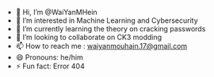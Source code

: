 - 👋 Hi, I’m @WaiYanMHein
- 👀 I’m interested in Machine Learning and Cybersecurity
- 🌱 I’m currently learning the theory on cracking passwords
- 💞️ I’m looking to collaborate on CK3 modding 
- 📫 How to reach me : waiyanmouhain.17@gmail.com
- 😄 Pronouns: he/him
- ⚡ Fun fact: Error 404

<!---
WaiYanMHein/WaiYanMHein is a ✨ special ✨ repository because its `README.md` (this file) appears on your GitHub profile.
You can click the Preview link to take a look at your changes.
--->
